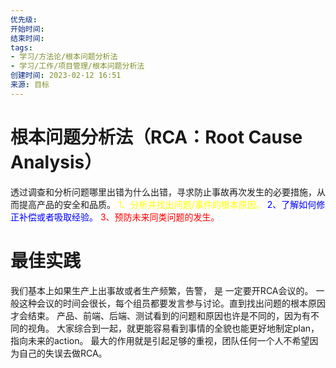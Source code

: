 ```yaml
---
优先级: 
开始时间: 
结束时间: 
tags: 
- 学习/方法论/根本问题分析法
- 学习/工作/项目管理/根本问题分析法
创建时间: 2023-02-12 16:51
来源: 目标
---
```

# 根本问题分析法（RCA：Root Cause Analysis）

 透过调查和分析问题哪里出错为什么出错，寻求防止事故再次发生的必要措施，从而提高产品的安全和品质。
 <span style="color:yellow;">  1、分析并找出问题/事件的根本原因。</span>
 <span style="color:blue;"> 2、了解如何修正补偿或者吸取经验。</span>
 <span style="color:red;"> 3、预防未来同类问题的发生。</span>
 
# 最佳实践

我们基本上如果生产上出事故或者生产频繁，告警， 是 一定要开RCA会议的。
一般这种会议的时间会很长，每个组员都要发言参与讨论。直到找出问题的根本原因才会结束。
产品、前端、后端、测试看到的问题和原因也许是不同的，因为有不同的视角。 
大家综合到一起，就更能容易看到事情的全貌也能更好地制定plan，指向未来的action。
最大的作用就是引起足够的重视，团队任何一个人不希望因为自己的失误去做RCA。